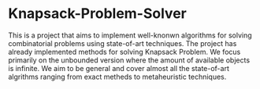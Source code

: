 # Knapsack-Problem-Solver
This is a project that aims to implement well-knonwn algorithms for solving combinatorial problems using state-of-art techniques. The project has already implemented methods for solving Knapsack Problem. We focus primarily on the unbounded version where the amount of available objects is infinite. We aim to be general and cover almost all the state-of-art  algrithms ranging from exact metheds to metaheuristic techniques.
